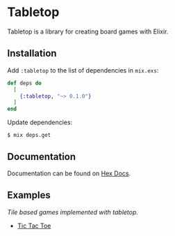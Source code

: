 # Tabletop

Tabletop is a library for creating board games with Elixir.

## Installation

Add `:tabletop` to the list of dependencies in `mix.exs`:
```elixir
def deps do
  [
    {:tabletop, "~> 0.1.0"}
  ]
end
```

Update dependencies:

```
$ mix deps.get
```

## Documentation

Documentation can be found on [Hex Docs](https://hexdocs.pm/tabletop/0.1.0/api-reference.html#content).

## Examples

*Tile based games implemented with tabletop.*

- [Tic Tac Toe](https://github.com/Catsuko/tic-tac-toe)
